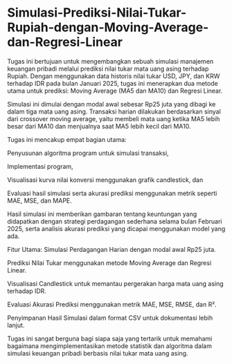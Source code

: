 # Simulasi-Prediksi-Nilai-Tukar-Rupiah-dengan-Moving-Average-dan-Regresi-Linear

Tugas ini bertujuan untuk mengembangkan sebuah simulasi manajemen keuangan pribadi melalui prediksi nilai tukar mata uang asing terhadap Rupiah. Dengan menggunakan data historis nilai tukar USD, JPY, dan KRW terhadap IDR pada bulan Januari 2025, tugas ini menerapkan dua metode utama untuk prediksi: Moving Average (MA5 dan MA10) dan Regresi Linear.

Simulasi ini dimulai dengan modal awal sebesar Rp25 juta yang dibagi ke dalam tiga mata uang asing. Transaksi harian dilakukan berdasarkan sinyal dari crossover moving average, yaitu membeli mata uang ketika MA5 lebih besar dari MA10 dan menjualnya saat MA5 lebih kecil dari MA10.

Tugas ini mencakup empat bagian utama:

Penyusunan algoritma program untuk simulasi transaksi,

Implementasi program,

Visualisasi kurva nilai konversi menggunakan grafik candlestick, dan

Evaluasi hasil simulasi serta akurasi prediksi menggunakan metrik seperti MAE, MSE, dan MAPE.

Hasil simulasi ini memberikan gambaran tentang keuntungan yang didapatkan dengan strategi perdagangan sederhana selama bulan Februari 2025, serta analisis akurasi prediksi yang dicapai menggunakan model yang ada.

Fitur Utama:
Simulasi Perdagangan Harian dengan modal awal Rp25 juta.

Prediksi Nilai Tukar menggunakan metode Moving Average dan Regresi Linear.

Visualisasi Candlestick untuk memantau pergerakan harga mata uang asing terhadap IDR.

Evaluasi Akurasi Prediksi menggunakan metrik MAE, MSE, RMSE, dan R².

Penyimpanan Hasil Simulasi dalam format CSV untuk dokumentasi lebih lanjut.

Tugas ini sangat berguna bagi siapa saja yang tertarik untuk memahami bagaimana mengimplementasikan metode statistik dan algoritma dalam simulasi keuangan pribadi berbasis nilai tukar mata uang asing.

